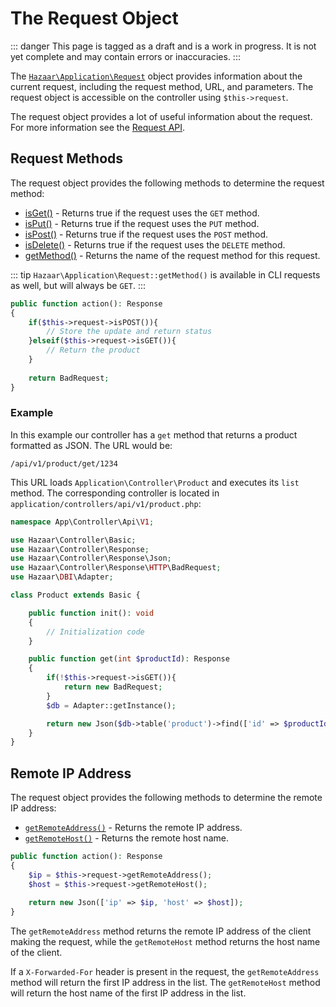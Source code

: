 # The Request Object

::: danger
This page is tagged as a draft and is a work in progress.  It is not yet complete and may contain errors or inaccuracies.
:::

The [`Hazaar\Application\Request`](/api/class/Hazaar/Application/Request) object provides information about the current request, including the request method, URL, and parameters. The request object is accessible on the controller using `$this->request`.

The request object provides a lot of useful information about the request.  For more information see the [Request API](/api/class/Hazaar/Application/Request).

## Request Methods

The request object provides the following methods to determine the request method:

- [isGet()](/api/class/Hazaar/Application/Request/HTTP#isget) - Returns true if the request uses the `GET` method.
- [isPut()](/api/class/Hazaar/Application/Request/HTTP#isput) - Returns true if the request uses the `PUT` method.
- [isPost()](/api/class/Hazaar/Application/Request/HTTP#ispost) - Returns true if the request uses the `POST` method.
- [isDelete()](/api/class/Hazaar/Application/Request/HTTP#isdelete) - Returns true if the request uses the `DELETE` method.
- [getMethod()](/api/class/Hazaar/Application/Request#getmethod) - Returns the name of the request method for this request.  

::: tip
`Hazaar\Application\Request::getMethod()` is available in CLI requests as well, but will always be `GET`.
:::

```php
public function action(): Response
{
    if($this->request->isPOST()){
        // Store the update and return status
    }elseif($this->request->isGET()){
        // Return the product
    }
    
    return BadRequest;
}
```

### Example

In this example our controller has a `get` method that returns a product formatted as JSON.  The URL would be:

```
/api/v1/product/get/1234
```

This URL loads `Application\Controller\Product` and executes its `list` method. The corresponding controller is located in `application/controllers/api/v1/product.php`:

```php
namespace App\Controller\Api\V1;

use Hazaar\Controller\Basic;
use Hazaar\Controller\Response;
use Hazaar\Controller\Response\Json;
use Hazaar\Controller\Response\HTTP\BadRequest;
use Hazaar\DBI\Adapter;

class Product extends Basic {

    public function init(): void
    {
        // Initialization code
    }

    public function get(int $productId): Response
    {
        if(!$this->request->isGET()){
            return new BadRequest;
        }
        $db = Adapter::getInstance();

        return new Json($db->table('product')->find(['id' => $productId]));
    }
}
```

## Remote IP Address

The request object provides the following methods to determine the remote IP address:

- [`getRemoteAddress()`](/api/class/Hazaar/Application/Request#getremoteaddress) - Returns the remote IP address.
- [`getRemoteHost()`](/api/class/Hazaar/Application/Request#getremotehost) - Returns the remote host name.

```php
public function action(): Response
{
    $ip = $this->request->getRemoteAddress();
    $host = $this->request->getRemoteHost();
    
    return new Json(['ip' => $ip, 'host' => $host]);
}
```

The `getRemoteAddress` method returns the remote IP address of the client making the request, while the `getRemoteHost` method returns the host name of the client.

If a `X-Forwarded-For` header is present in the request, the `getRemoteAddress` method will return the first IP address in the list.  The `getRemoteHost` method will return the host name of the first IP address in the list.

